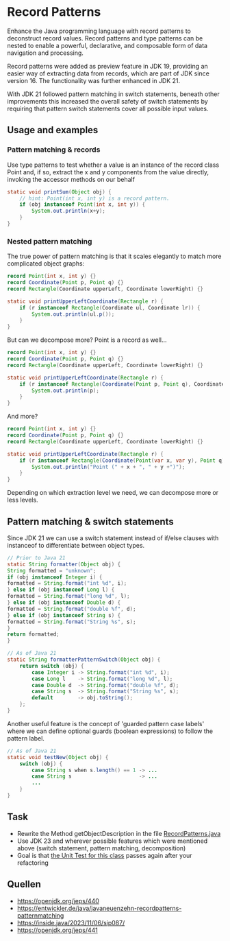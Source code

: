 # Record Patterns

Enhance the Java programming language with record patterns to deconstruct record values. Record patterns and type patterns can be nested to enable a powerful, declarative, and composable form of data navigation and processing.

Record patterns were added as preview feature in JDK 19, providing an easier way of extracting data from records, which are part of JDK since version 16. The functionality was further enhanced in JDK 21.

With JDK 21 followed pattern matching in switch statements, beneath other improvements this increased the overall safety of switch statements by requiring that pattern switch statements cover all possible input values.

## Usage and examples
### Pattern matching & records
Use type patterns to test whether a value is an instance of the record class Point and, if so, extract the x and y components from the value directly, invoking the accessor methods on our behalf
```java
static void printSum(Object obj) {
    // hint: Point(int x, int y) is a record pattern.
    if (obj instanceof Point(int x, int y)) {
        System.out.println(x+y);
    }
}
```
### Nested pattern matching
The true power of pattern matching is that it scales elegantly to match more complicated object graphs:
```java
record Point(int x, int y) {}
record Coordinate(Point p, Point q) {}
record Rectangle(Coordinate upperLeft, Coordinate lowerRight) {}

static void printUpperLeftCoordinate(Rectangle r) {
    if (r instanceof Rectangle(Coordinate ul, Coordinate lr)) {
        System.out.println(ul.p());
    }
}
```
But can we decompose more? Point is a record as well...
```java
record Point(int x, int y) {}
record Coordinate(Point p, Point q) {}
record Rectangle(Coordinate upperLeft, Coordinate lowerRight) {}

static void printUpperLeftCoordinate(Rectangle r) {
    if (r instanceof Rectangle(Coordinate(Point p, Point q), Coordinate lr)) {
        System.out.println(p);
    }
}
```
And more?
```java
record Point(int x, int y) {}
record Coordinate(Point p, Point q) {}
record Rectangle(Coordinate upperLeft, Coordinate lowerRight) {}

static void printUpperLeftCoordinate(Rectangle r) {
    if (r instanceof Rectangle(Coordinate(Point(var x, var y), Point q), Coordinate lr)) {
        System.out.println("Point (" + x + ", " + y +")");
    }
}
```
Depending on which extraction level we need, we can decompose more or less levels.

## Pattern matching & switch statements
Since JDK 21 we can use a switch statement instead of if/else clauses with instanceof to differentiate between object types. 
```java
// Prior to Java 21
static String formatter(Object obj) {
String formatted = "unknown";
if (obj instanceof Integer i) {
formatted = String.format("int %d", i);
} else if (obj instanceof Long l) {
formatted = String.format("long %d", l);
} else if (obj instanceof Double d) {
formatted = String.format("double %f", d);
} else if (obj instanceof String s) {
formatted = String.format("String %s", s);
}
return formatted;
}
```
```java
// As of Java 21
static String formatterPatternSwitch(Object obj) {
    return switch (obj) {
        case Integer i -> String.format("int %d", i);
        case Long l    -> String.format("long %d", l);
        case Double d  -> String.format("double %f", d);
        case String s  -> String.format("String %s", s);
        default        -> obj.toString();
    };
}
```
Another useful feature is the concept of 'guarded pattern case labels' where we can define optional guards (boolean expressions) to follow the pattern label.
```java
// As of Java 21
static void testNew(Object obj) {
    switch (obj) {
        case String s when s.length() == 1 -> ...
        case String s                      -> ...
        ...
    }
}
```
## Task
- Rewrite the Method getObjectDescription in the file [RecordPatterns.java](RecordPatterns.java)
- Use JDK 23 and wherever possible features which were mentioned above (switch statement, pattern matching, decomposition)
- Goal is that [the Unit Test for this class](RecordPatternsTest.java) passes again after your refactoring

## Quellen
- https://openjdk.org/jeps/440
- https://entwickler.de/java/javaneuenzehn-recordpatterns-patternmatching
- https://inside.java/2023/11/06/sip087/
- https://openjdk.org/jeps/441